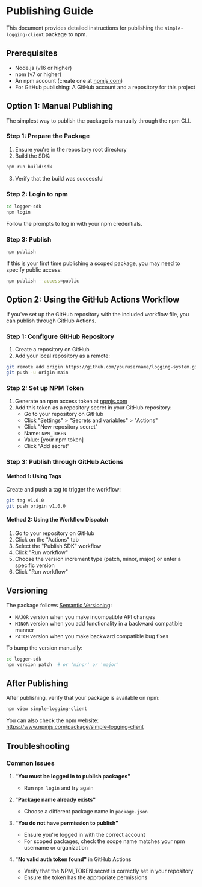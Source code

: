 # Publishing Guide

This document provides detailed instructions for publishing the `simple-logging-client` package to npm.

## Prerequisites

- Node.js (v16 or higher)
- npm (v7 or higher)
- An npm account (create one at [npmjs.com](https://www.npmjs.com/signup))
- For GitHub publishing: A GitHub account and a repository for this project

## Option 1: Manual Publishing

The simplest way to publish the package is manually through the npm CLI.

### Step 1: Prepare the Package

1. Ensure you're in the repository root directory
2. Build the SDK:

```bash
npm run build:sdk
```

3. Verify that the build was successful

### Step 2: Login to npm

```bash
cd logger-sdk
npm login
```

Follow the prompts to log in with your npm credentials.

### Step 3: Publish

```bash
npm publish
```

If this is your first time publishing a scoped package, you may need to specify public access:

```bash
npm publish --access=public
```

## Option 2: Using the GitHub Actions Workflow

If you've set up the GitHub repository with the included workflow file, you can publish through GitHub Actions.

### Step 1: Configure GitHub Repository

1. Create a repository on GitHub
2. Add your local repository as a remote:

```bash
git remote add origin https://github.com/yourusername/logging-system.git
git push -u origin main
```

### Step 2: Set up NPM Token

1. Generate an npm access token at [npmjs.com](https://www.npmjs.com/settings/yourusername/tokens)
2. Add this token as a repository secret in your GitHub repository:
   - Go to your repository on GitHub
   - Click "Settings" > "Secrets and variables" > "Actions"
   - Click "New repository secret"
   - Name: `NPM_TOKEN`
   - Value: [your npm token]
   - Click "Add secret"

### Step 3: Publish through GitHub Actions

#### Method 1: Using Tags

Create and push a tag to trigger the workflow:

```bash
git tag v1.0.0
git push origin v1.0.0
```

#### Method 2: Using the Workflow Dispatch

1. Go to your repository on GitHub
2. Click on the "Actions" tab
3. Select the "Publish SDK" workflow
4. Click "Run workflow"
5. Choose the version increment type (patch, minor, major) or enter a specific version
6. Click "Run workflow"

## Versioning

The package follows [Semantic Versioning](https://semver.org/):

- `MAJOR` version when you make incompatible API changes
- `MINOR` version when you add functionality in a backward compatible manner
- `PATCH` version when you make backward compatible bug fixes

To bump the version manually:

```bash
cd logger-sdk
npm version patch  # or 'minor' or 'major'
```

## After Publishing

After publishing, verify that your package is available on npm:

```bash
npm view simple-logging-client
```

You can also check the npm website: https://www.npmjs.com/package/simple-logging-client

## Troubleshooting

### Common Issues

1. **"You must be logged in to publish packages"**

   - Run `npm login` and try again

2. **"Package name already exists"**

   - Choose a different package name in `package.json`

3. **"You do not have permission to publish"**

   - Ensure you're logged in with the correct account
   - For scoped packages, check the scope name matches your npm username or organization

4. **"No valid auth token found"** in GitHub Actions
   - Verify that the NPM_TOKEN secret is correctly set in your repository
   - Ensure the token has the appropriate permissions
